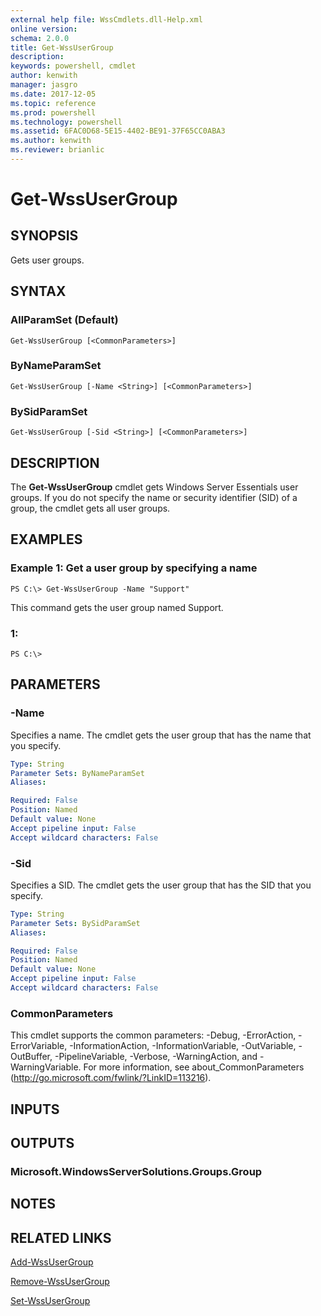 ```yaml
---
external help file: WssCmdlets.dll-Help.xml
online version: 
schema: 2.0.0
title: Get-WssUserGroup
description: 
keywords: powershell, cmdlet
author: kenwith
manager: jasgro
ms.date: 2017-12-05
ms.topic: reference
ms.prod: powershell
ms.technology: powershell
ms.assetid: 6FAC0D68-5E15-4402-BE91-37F65CC0ABA3
ms.author: kenwith
ms.reviewer: brianlic
---
```


# Get-WssUserGroup

## SYNOPSIS
Gets user groups.

## SYNTAX

### AllParamSet (Default)
```
Get-WssUserGroup [<CommonParameters>]
```

### ByNameParamSet
```
Get-WssUserGroup [-Name <String>] [<CommonParameters>]
```

### BySidParamSet
```
Get-WssUserGroup [-Sid <String>] [<CommonParameters>]
```

## DESCRIPTION
The **Get-WssUserGroup** cmdlet gets Windows Server Essentials user groups.
If you do not specify the name or security identifier (SID) of a group, the cmdlet gets all user groups.

## EXAMPLES

### Example 1: Get a user group by specifying a name
```
PS C:\> Get-WssUserGroup -Name "Support"
```

This command gets the user group named Support.

### 1:
```
PS C:\>
```

## PARAMETERS

### -Name
Specifies a name.
The cmdlet gets the user group that has the name that you specify.

```yaml
Type: String
Parameter Sets: ByNameParamSet
Aliases: 

Required: False
Position: Named
Default value: None
Accept pipeline input: False
Accept wildcard characters: False
```

### -Sid
Specifies a SID.
The cmdlet gets the user group that has the SID that you specify.

```yaml
Type: String
Parameter Sets: BySidParamSet
Aliases: 

Required: False
Position: Named
Default value: None
Accept pipeline input: False
Accept wildcard characters: False
```

### CommonParameters
This cmdlet supports the common parameters: -Debug, -ErrorAction, -ErrorVariable, -InformationAction, -InformationVariable, -OutVariable, -OutBuffer, -PipelineVariable, -Verbose, -WarningAction, and -WarningVariable. For more information, see about_CommonParameters (http://go.microsoft.com/fwlink/?LinkID=113216).

## INPUTS

## OUTPUTS

### Microsoft.WindowsServerSolutions.Groups.Group

## NOTES

## RELATED LINKS

[Add-WssUserGroup](./Add-WssUserGroup.md)

[Remove-WssUserGroup](./Remove-WssUserGroup.md)

[Set-WssUserGroup](./Set-WssUserGroup.md)

